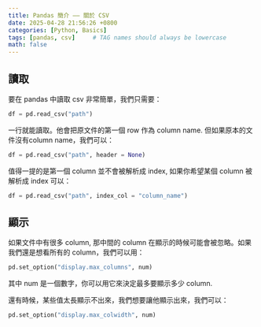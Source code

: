 ```yaml
---
title: Pandas 簡介 —— 關於 CSV
date: 2025-04-28 21:56:26 +0800
categories: [Python, Basics]
tags: [pandas, csv]     # TAG names should always be lowercase
math: false
---
```


## 讀取

要在 pandas 中讀取 csv 非常簡單，我們只需要：

```python
df = pd.read_csv("path")
```

一行就能讀取。他會把原文件的第一個 row 作為 column name. 但如果原本的文件沒有column name，我們可以：

```python
df = pd.read_csv("path", header = None)
```

值得一提的是第一個 column 並不會被解析成 index, 如果你希望某個 column 被解析成 index 可以：

```python
df = pd.read_csv("path", index_col = "column_name")
```

## 顯示

如果文件中有很多 column, 那中間的 column 在顯示的時候可能會被忽略。如果我們還是想看所有的 column，我們可以用：

```python
pd.set_option("display.max_columns", num)
```

其中 num 是一個數字，你可以用它來決定最多要顯示多少 column.

還有時候，某些值太長顯示不出來，我們想要讓他顯示出來，我們可以：

```python
pd.set_option("display.max_colwidth", num)
```
